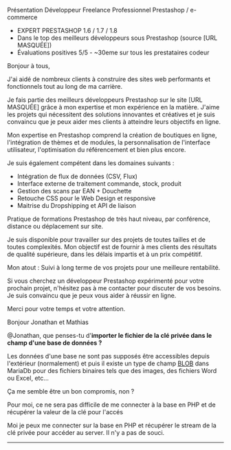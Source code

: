 Présentation
Développeur Freelance Professionnel Prestashop / e-commerce
- EXPERT PRESTASHOP 1.6 / 1.7 / 1.8
- Dans le top des meilleurs développeurs sous Prestashop (source [URL MASQUÉE])
- Évaluations positives 5/5 - ~30eme sur tous les prestataires codeur

Bonjour à tous,

J'ai aidé de nombreux clients à construire des sites web performants et fonctionnels tout au long de ma carrière.

Je fais partie des meilleurs développeurs Prestashop sur le site [URL MASQUÉE] grâce à mon expertise et mon expérience en la matière.
J'aime les projets qui nécessitent des solutions innovantes et créatives et je suis convaincu que je peux aider mes clients à atteindre leurs objectifs en ligne.

Mon expertise en Prestashop comprend la création de boutiques en ligne, l'intégration de thèmes et de modules, la personnalisation de l'interface utilisateur, l'optimisation du référencement et bien plus encore.

Je suis également compétent dans les domaines suivants :

- Intégration de flux de données (CSV, Flux)
- Interface externe de traitement commande, stock, produit
- Gestion des scans par EAN + Douchette
- Retouche CSS pour le Web Design et responsive
- Maitrise du Dropshipping et API de liaison

Pratique de formations Prestashop de très haut niveau, par conférence, distance ou déplacement sur site.

Je suis disponible pour travailler sur des projets de toutes tailles et de toutes complexités.
Mon objectif est de fournir à mes clients des résultats de qualité supérieure, dans les délais impartis et à un prix compétitif.

Mon atout : Suivi à long terme de vos projets pour une meilleure rentabilité.

Si vous cherchez un développeur Prestashop expérimenté pour votre prochain projet, n'hésitez pas à me contacter pour discuter de vos besoins.
Je suis convaincu que je peux vous aider à réussir en ligne.

Merci pour votre temps et votre attention.

Bonjour Jonathan et Mathias

@Jonathan, que penses-tu d'**importer le fichier de la clé privée dans le champ d'une base de données ?**

Les données d'une base ne sont pas supposés être accessibles depuis l'extérieur (normalement) et puis il existe un type de champ [BLOB](https://mariadb.com/docs/server/ref/mdb/data-types/BLOB/) dans MariaDb pour des fichiers binaires tels que des images, des fichiers Word ou Excel, etc...

Ça me semble être un bon compromis, non ?

Pour moi, ce ne sera pas difficile de me connecter à la base en PHP et de récupérer la valeur de la clé pour l'accés 

Moi je peux me connecter sur la base en PHP et récupérer le stream de la clé privée pour accéder au server. Il n'y a pas de souci.




----
